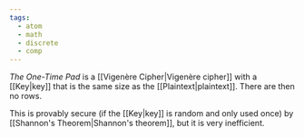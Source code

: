```yaml
---
tags:
  - atom
  - math
  - discrete
  - comp
---
```

*The One-Time Pad* is a [[Vigenère Cipher|Vigenère cipher]] with a [[Key|key]] that is the same size as the [[Plaintext|plaintext]]. There are then no rows.

This is provably secure (if the [[Key|key]] is random and only used once) by [[Shannon's Theorem|Shannon's theorem]], but it is very inefficient.